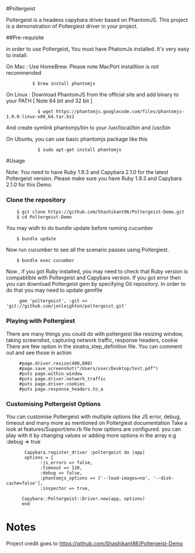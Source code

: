 #Poltergeist 

Poltergeist is a headess capybara driver based on PhantomJS. This project is a demonstration of Poltergiest driver in your project. 



##Pre-requisite 

in order to use Poltergeist, You must have PhatomJs installed. It's very easy to install. 

On Mac : Use HomeBrew. Please note MacPort installtion is not recommended 

              $ brew install phantomjs

On Linux : Download PhantomJS from the official site and add binary to your PATH [ Note 64 bit and 32 bit ]
              
                $ wget https://phantomjs.googlecode.com/files/phantomjs-1.9.0-linux-x86_64.tar.bz2

And create symlink  phantomjs/bin to your /usr/local/bin and /usr/bin

On Ubuntu, you can use basic phantomjs package like this 

                $ sudo apt-get install phantomjs
              
              

#Usage 

Note: You need to have Ruby 1.9.3 and Capybara 2.1.0 for the latest Poltergeist version. Please make sure you have Ruby 1.9.3 and Capybara 2.1.0 for this Demo.

### Clone the repository 


        $ git clone https://github.com/Shashikant86/Poltergeist-Demo.git
        $ cd Poltergeist-Demo
        
        
You may widh to do bundle update before running cucumber 

        $ bundle update 

Now run cucumber to see all the scenario passes using Poltergiest. 

        $ bundle exec cucumber


Now , if you got Ruby installed, you may need to check that Ruby version is compabtible with Poltergeist and Capybara version. 
If you got error then you can download Poltergeist gem by specifying Git repository. In order to do that you may need to update gemfile

         gem 'poltergeist', :git => 'git://github.com/jonleighton/poltergeist.git'


### Playing with Poltergiest

There are many things you could do with poltergeist like resizing window, taking screenshot, capturing network traffic, response headers, cookie 
There are few option in the sinatra_step_definition file. You can comment out and see those in action 

         #page.driver.resize(400,600)
         #page.save_screenshot("/Users/user/Desktop/test.pdf")
         #puts page.within_window
         #puts page.driver.network_traffic
         #puts page.driver.cookies
         #puts page.response_headers.to_a
         
### Customising Poltergeist Options 

You can customise Poltergeist with multiple options like JS error, debug, timeout and many more as mentioned on Poltergiest documentation
Take a look at features/Support/env.rb file how options are configured. you can play with it by changing values or adding more options in the array e.g :debug => true

           Capybara.register_driver :poltergeist do |app|
           options = {
                 :js_errors => false,
                 :timeout => 120,
                 :debug => false,
                 :phantomjs_options => ['--load-images=no', '--disk-cache=false'],
                 :inspector => true,

          Capybara::Poltergeist::Driver.new(app, options)
          end


Notes
=====
Project credit goes to https://github.com/Shashikant86/Poltergeist-Demo



         
         









    
